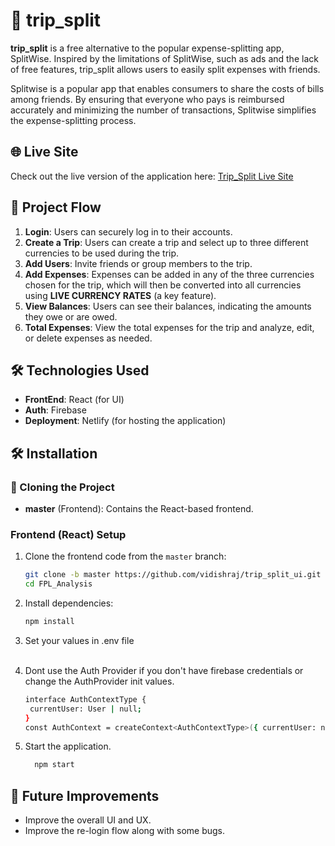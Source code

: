 # 🧳 trip_split

**trip_split** is a free alternative to the popular expense-splitting app, SplitWise. Inspired by the limitations of SplitWise, such as ads and the lack of free features, trip_split allows users to easily split expenses with friends. 

Splitwise is a popular app that enables consumers to share the costs of bills among friends. By ensuring that everyone who pays is reimbursed accurately and minimizing the number of transactions, Splitwise simplifies the expense-splitting process.

## 🌐 Live Site
Check out the live version of the application here: [Trip_Split Live Site](https://trips-split.netlify.app/)  

## 💼 Project Flow

1. **Login**: Users can securely log in to their accounts.
2. **Create a Trip**: Users can create a trip and select up to three different currencies to be used during the trip.
3. **Add Users**: Invite friends or group members to the trip.
4. **Add Expenses**: Expenses can be added in any of the three currencies chosen for the trip, which will then be converted into all currencies using **LIVE CURRENCY RATES** (a key feature).
5. **View Balances**: Users can see their balances, indicating the amounts they owe or are owed.
6. **Total Expenses**: View the total expenses for the trip and analyze, edit, or delete expenses as needed.

## 🛠️ Technologies Used
- **FrontEnd**: React (for UI)
- **Auth**: Firebase
- **Deployment**: Netlify (for hosting the application)

## 🛠️ Installation

### 📂 Cloning the Project

- **master** (Frontend): Contains the React-based frontend.
### Frontend (React) Setup

1. Clone the frontend code from the `master` branch:
   ```bash
   git clone -b master https://github.com/vidishraj/trip_split_ui.git
   cd FPL_Analysis
2. Install dependencies:
   ```bash
   npm install
3. Set your values in .env file <br></br>

4. Dont use the Auth Provider if you don't have firebase credentials or change the AuthProvider init values.
   ```bash
   interface AuthContextType {
    currentUser: User | null;
   }
   const AuthContext = createContext<AuthContextType>({ currentUser: null });
    ```
5. Start the application.
   ```bash
     npm start
   ```
  
## 🎯 Future Improvements
- Improve the overall UI and UX.
- Improve the re-login flow along with some bugs.

